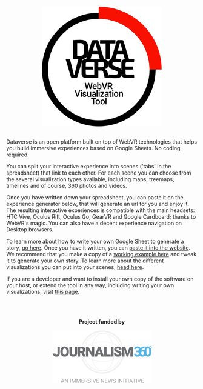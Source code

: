 <p align="center"><img src="img/dataverse-logo.png"/></p>

##

Dataverse is an open platform built on top of WebVR technologies that helps you build immersive experiences based on Google Sheets. No coding required.

You can split your interactive experience into scenes ('tabs' in the spreadsheet) that link to each other. For each scene you can choose from the several visualization types available, including maps, treemaps, timelines and of course, 360 photos and videos.

Once you have written down your spreadsheet, you can paste it on the experience generator below, that will generate an url for you and enjoy it. The resulting interactive experiences is compatible with the main headsets: HTC Vive, Oculus Rift, Oculus Go, GearVR and Google Cardboard; thanks to WebVR's magic. You can also have a decent experience navigation on Desktop browsers.

To learn more about how to write your own Google Sheet to generate a story, [go here](). Once you have it written, you can [paste it into the website](https://dataverse.xyz/#generate). We recommend that you make a copy of a [working example here]() and tweak it to generate your own story. To learn more about the different visualizations you can put into your scenes, [head here]().

If you are a developer and want to install your own copy of the software on your host, or extend the tool in any way, including writing your own visualizations, visit [this page]().

</br></br>
<p align="center"><strong>Project funded by</strong></p>
<p align="center"><a href="https://medium.com/journalism360"><img src="img/journalism360.png"/></p></a>

